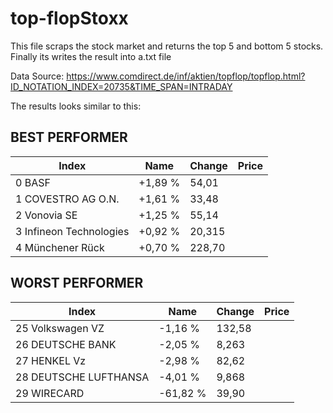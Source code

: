 # top-flopStoxx
This file scraps the stock market and returns the top 5 and bottom 5 stocks.
Finally its writes the result into a.txt file

Data Source:
https://www.comdirect.de/inf/aktien/topflop/topflop.html?ID_NOTATION_INDEX=20735&TIME_SPAN=INTRADAY


The results looks similar to this:


## BEST PERFORMER

Index | Name | Change | Price 
------------ | -------------|-------------|-------------
|0                        BASF|   +1,89 %|     54,01
|1            COVESTRO AG O.N.|   +1,61 %|     33,48
|2                  Vonovia SE|   +1,25 %|     55,14
|3       Infineon Technologies|   +0,92 %|    20,315
|4              Münchener Rück|   +0,70 %|    228,70

## WORST PERFORMER

Index | Name | Change | Price 
------------ | -------------|-------------|------------- 
|25               Volkswagen VZ|   -1,16 %|    132,58
|26               DEUTSCHE BANK|   -2,05 %|     8,263
|27                   HENKEL Vz|   -2,98 %|     82,62
|28          DEUTSCHE LUFTHANSA|   -4,01 %|     9,868
|29                    WIRECARD|  -61,82 %|     39,90
